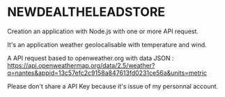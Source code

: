 # NEWDEALTHELEADSTORE
Creation an application with Node.js with one or more API request.

It's an application weather geolocalisable with temperature and wind.

A API request based to openweather.org with data JSON : https://api.openweathermap.org/data/2.5/weather?q=nantes&appid=13c57efc2c9158a847613fd0231ce56a&units=metric

Please don't share a API Key because it's issue of my personnal account.
